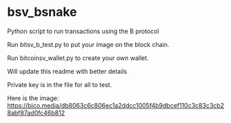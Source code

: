 # bsv_bsnake
Python script to run transactions using the B protocol 


Run bitsv_b_test.py to put your image on the block chain. 

Run bitcoinsv_wallet.py to create your own wallet. 


Will update this readme with better details 

Private key is in the file for all to test. 

Here is the image: 
https://bico.media/db8063c6c806ec1a2ddcc1005f4b9dbcef110c3c83c3cb28abf87ad0fc46b812
